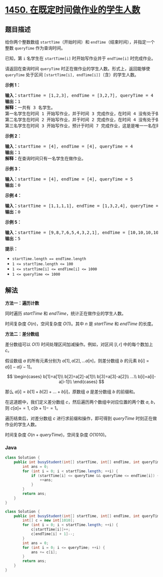 # [1450. 在既定时间做作业的学生人数](https://leetcode.cn/problems/number-of-students-doing-homework-at-a-given-time)

## 题目描述

<p>给你两个整数数组 <code>startTime</code>（开始时间）和 <code>endTime</code>（结束时间），并指定一个整数 <code>queryTime</code> 作为查询时间。</p>

<p>已知，第 <code>i</code> 名学生在 <code>startTime[i]</code> 时开始写作业并于 <code>endTime[i]</code> 时完成作业。</p>

<p>请返回在查询时间 <code>queryTime</code> 时正在做作业的学生人数。形式上，返回能够使 <code>queryTime</code> 处于区间 <code>[startTime[i], endTime[i]]</code>（含）的学生人数。</p>

<p><strong>示例 1：</strong></p>

<pre><strong>输入：</strong>startTime = [1,2,3], endTime = [3,2,7], queryTime = 4
<strong>输出：</strong>1
<strong>解释：</strong>一共有 3 名学生。
第一名学生在时间 1 开始写作业，并于时间 3 完成作业，在时间 4 没有处于做作业的状态。
第二名学生在时间 2 开始写作业，并于时间 2 完成作业，在时间 4 没有处于做作业的状态。
第三名学生在时间 3 开始写作业，预计于时间 7 完成作业，这是是唯一一名在时间 4 时正在做作业的学生。
</pre>

<p><strong>示例 2：</strong></p>

<pre><strong>输入：</strong>startTime = [4], endTime = [4], queryTime = 4
<strong>输出：</strong>1
<strong>解释：</strong>在查询时间只有一名学生在做作业。
</pre>

<p><strong>示例 3：</strong></p>

<pre><strong>输入：</strong>startTime = [4], endTime = [4], queryTime = 5
<strong>输出：</strong>0
</pre>

<p><strong>示例 4：</strong></p>

<pre><strong>输入：</strong>startTime = [1,1,1,1], endTime = [1,3,2,4], queryTime = 7
<strong>输出：</strong>0
</pre>

<p><strong>示例 5：</strong></p>

<pre><strong>输入：</strong>startTime = [9,8,7,6,5,4,3,2,1], endTime = [10,10,10,10,10,10,10,10,10], queryTime = 5
<strong>输出：</strong>5
</pre>

<p><strong>提示：</strong></p>

<ul>
	<li><code>startTime.length == endTime.length</code></li>
	<li><code>1 &lt;= startTime.length &lt;= 100</code></li>
	<li><code>1 &lt;= startTime[i] &lt;= endTime[i] &lt;= 1000</code></li>
	<li><code>1 &lt;=&nbsp;queryTime &lt;= 1000</code></li>
</ul>

## 解法

**方法一：遍历计数**

同时遍历 $startTime$ 和 $endTime$，统计正在做作业的学生人数。

时间复杂度 $O(n)$，空间复杂度 $O(1)$。其中 $n$ 是 $startTime$ 和 $endTime$ 的长度。

**方法二：差分数组**

差分数组可以 $O(1)$ 时间处理区间加减操作。例如，对区间 $[l, r]$ 中的每个数加上 $c$。

假设数组 $a$ 的所有元素分别为 $a[1], a[2], ... a[n]$，则差分数组 $b$ 的元素 $b[i]=a[i]-a[i-1]$。

$$
\begin{cases}
b[1]=a[1]\\
b[2]=a[2]-a[1]\\
b[3]=a[3]-a[2]\\
...\\
b[i]=a[i]-a[i-1]\\
\end{cases}
$$

那么 $a[i]=b[1]+b[2]+...+b[i]$，原数组 $a$ 是差分数组 $b$ 的前缀和。

在这道题中，我们定义差分数组 $c$，然后遍历两个数组中对应位置的两个数 $a$, $b$，则 $c[a]+=1$, $c[b+1]-=1$。

遍历结束后，对差分数组 $c$ 进行求前缀和操作，即可得到 $queryTime$ 时刻正在做作业的学生人数。

时间复杂度 $O(n+queryTime)$，空间复杂度 $O(1010)$。

### **Java**

```java
class Solution {
    public int busyStudent(int[] startTime, int[] endTime, int queryTime) {
        int ans = 0;
        for (int i = 0; i < startTime.length; ++i) {
            if (startTime[i] <= queryTime && queryTime <= endTime[i]) {
                ++ans;
            }
        }
        return ans;
    }
}
```

```java
class Solution {
    public int busyStudent(int[] startTime, int[] endTime, int queryTime) {
        int[] c = new int[1010];
        for (int i = 0; i < startTime.length; ++i) {
            c[startTime[i]]++;
            c[endTime[i] + 1]--;
        }
        int ans = 0;
        for (int i = 0; i <= queryTime; ++i) {
            ans += c[i];
        }
        return ans;
    }
}
```
